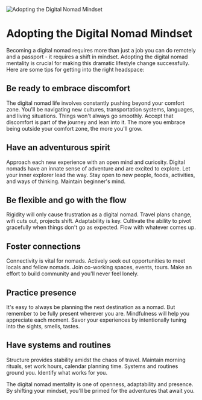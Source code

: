 ![Adopting the Digital Nomad Mindset](/images/chapter.2.section.1.image.1.png)



# Adopting the Digital Nomad Mindset

Becoming a digital nomad requires more than just a job you can do remotely and a passport - it requires a shift in mindset. Adopting the digital nomad mentality is crucial for making this dramatic lifestyle change successfully. Here are some tips for getting into the right headspace:

## Be ready to embrace discomfort 

The digital nomad life involves constantly pushing beyond your comfort zone. You'll be navigating new cultures, transportation systems, languages, and living situations. Things won't always go smoothly. Accept that discomfort is part of the journey and lean into it. The more you embrace being outside your comfort zone, the more you'll grow.

## Have an adventurous spirit

Approach each new experience with an open mind and curiosity. Digital nomads have an innate sense of adventure and are excited to explore. Let your inner explorer lead the way. Stay open to new people, foods, activities, and ways of thinking. Maintain beginner's mind.

## Be flexible and go with the flow 

Rigidity will only cause frustration as a digital nomad. Travel plans change, wifi cuts out, projects shift. Adaptability is key. Cultivate the ability to pivot gracefully when things don't go as expected. Flow with whatever comes up.

## Foster connections 

Connectivity is vital for nomads. Actively seek out opportunities to meet locals and fellow nomads. Join co-working spaces, events, tours. Make an effort to build community and you'll never feel lonely.

## Practice presence 

It's easy to always be planning the next destination as a nomad. But remember to be fully present wherever you are. Mindfulness will help you appreciate each moment. Savor your experiences by intentionally tuning into the sights, smells, tastes. 

## Have systems and routines

Structure provides stability amidst the chaos of travel. Maintain morning rituals, set work hours, calendar planning time. Systems and routines ground you. Identify what works for you.

The digital nomad mentality is one of openness, adaptability and presence. By shifting your mindset, you'll be primed for the adventures that await you.

